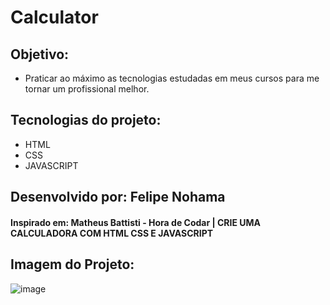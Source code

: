 # Calculator

## Objetivo: 
  - Praticar ao máximo as tecnologias estudadas em meus cursos para me tornar um profissional melhor.

## Tecnologias do projeto:
  - HTML
  - CSS
  - JAVASCRIPT


## Desenvolvido por: Felipe Nohama

#### Inspirado em: Matheus Battisti - Hora de Codar | CRIE UMA CALCULADORA COM HTML CSS E JAVASCRIPT

## Imagem do Projeto:
![image](https://github.com/user-attachments/assets/ac6d399e-d003-4703-83c9-0f02355af915)

